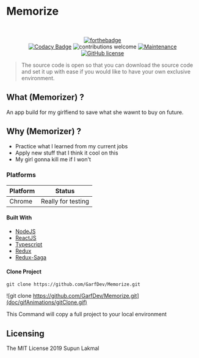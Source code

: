 # Memorize

<br />

<div align="center">

[![forthebadge](https://forthebadge.com/images/badges/made-with-javascript.svg)](http://thismypc.com/)
<br />
[![Codacy Badge](https://api.codacy.com/project/badge/Grade/a621e6e400f440ca985f3483cfdd5c1e)](https://www.codacy.com/manual/GarfDev/Memorize?utm_source=github.com&utm_medium=referral&utm_content=GarfDev/Memorize&utm_campaign=Badge_Grade)
![contributions welcome](https://img.shields.io/badge/contributions-welcome-brightgreen.svg?style=flat) [![Maintenance](https://img.shields.io/badge/Maintained%3F-yes-green.svg)](https://github.com/supunlakmal/thismypc/graphs/commit-activity)  [![GitHub license](https://img.shields.io/badge/license-MIT-blue.svg?style=flat-square)](https://github.com/supunlakmal/thismypc/blob/master/LICENSE)
</div>

> The source code is open so that you can download the source code and set it up with ease if you would like to have your own exclusive environment.
<!-- ## App Screenshots

Desktop App  Login         |  Desktop App Open | Web App  computer  hard drives       |  Web App computer hard drives Open
:-------------------------:|:-------------------------:|:-------------------------:|:-------------------------:
<img src="thisMyPCWeb/src/assets/images/screen/app-login.PNG" title="Desktop App  Login " width="100%"> |<img src="thisMyPCWeb/src/assets/images/screen/app-home.PNG" title="Desktop App Open" width="100%">|<img src="thisMyPCWeb/src/assets/images/screen/web-system.PNG" title="Web App  PC  Drivers" width="100%"> |<img src="thisMyPCWeb/src/assets/images/screen/web-system.PNG" title="Web App  PC  Drivers" width="100%"> -->

## What (Memorizer) ?

An app build for my girlfiend to save what she wawnt to buy on future.  

## Why (Memorizer) ?

- Practice what I learned from my current jobs
- Apply new stuff that I think it cool on this
- My girl gonna kill me if I won't

### Platforms

Platform| Status
------------ | -------------
Chrome | Really for testing

#### Built With

- [NodeJS](https://nodejs.org/en/)
- [ReactJS](https://reactjs.org/)
- [Typescript](https://www.typescriptlang.org/)
- [Redux](https://redux.js.org/)
- [Redux-Saga](https://redux-saga.js.org/)

#### Clone Project

```shell
git clone https://github.com/GarfDev/Memorize.git
```
![git clone https://github.com/GarfDev/Memorize.git](doc/gifAnimations/gitClone.gif)

This Command  will copy a full  project  to your local  environment

## Licensing

The MIT License 2019 Supun Lakmal
